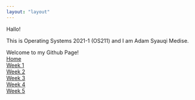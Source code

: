 ```yaml
---
layout: "layout"
---
```


Hallo!

This is Operating Systems 2021-1 (OS211) and I am Adam Syauqi Medise.

Welcome to my Github Page!<br>[Home](index.md)<br>[Week 1](w01.md)<br>[Week 2](w02.md)
<br>[Week 3](w03.md)<br>[Week 4](w04.md)<br>[Week 5](w05.md)

